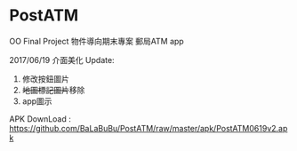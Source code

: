 # PostATM
OO Final Project
物件導向期末專案
郵局ATM app

2017/06/19 介面美化
Update:
	<ol>
		<li>修改按鈕圖片</li>
		<li><s>地圖標記圖片</s>移除</li>
		<li>app圖示</li>
	</ol>
 APK DownLoad : https://github.com/BaLaBuBu/PostATM/raw/master/apk/PostATM0619v2.apk
